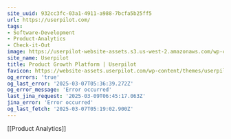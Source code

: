 ```yaml
---
site_uuid: 932cc3fc-03a1-4911-a988-7bcfa5b25ff5
url: https://userpilot.com/
tags:
- Software-Development
- Product-Analytics
- Check-it-Out
image: https://userpilot-website-assets.s3.us-west-2.amazonaws.com/wp-content/uploads/2023/06/12134316/Userpilot-Product-Growth-Unlocked.png
site_name: Userpilot
title: Product Growth Platform | Userpilot
favicon: https://website-assets.userpilot.com/wp-content/themes/userpilot-inc/favicon/favicon-32x32.png
og_errors: 'true'
og_last_error: '2025-03-07T05:36:39.272Z'
og_error_message: 'Error occurred'
last_jina_request: '2025-03-09T06:45:17.063Z'
jina_error: 'Error occurred'
og_last_fetch: '2025-03-07T05:19:02.900Z'
---
```

[[Product Analytics]]
